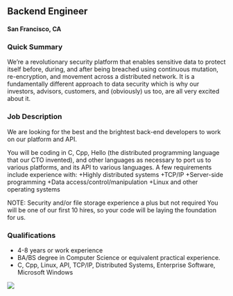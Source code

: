 ## Backend Engineer
#### San Francisco, CA

### Quick Summary 
We’re a revolutionary security platform that enables sensitive data to protect itself before, during, and after being breached using continuous mutation, re-encryption, and movement across a distributed network. It is a fundamentally different approach to data security which is why our investors, advisors, customers, and (obviously) us too, are all very excited about it. 

### Job Description
We are looking for the best and the brightest back-end developers to work on our platform and API. 

You will be coding in C, Cpp, Hello (the distributed programming language that our CTO invented), and other languages as necessary to port us to various platforms, and its API to various languages.
A few requirements include experience with:
+Highly distributed systems
+TCP/IP
+Server-side programming
+Data access/control/manipulation
+Linux and other operating systems

NOTE: Security and/or file storage experience a plus but not required
You will be one of our first 10 hires, so your code will be laying the foundation for us.

### Qualifications
+ 4-8 years or work experience
+ BA/BS degree in Computer Science or equivalent practical experience.
+ C, Cpp, Linux, API, TCP/IP, Distributed Systems, Enterprise Software, Microsoft Windows


[<img src='https://dabuttonfactory.com/button.png?t=Learn+More&f=Calibri-Bold&ts=24&tc=fff&hp=20&vp=8&c=5&bgt=unicolored&bgc=29aafe'>](https://letsrockit.co/jobs/q3j5chrvtw92zq-backend-engineer)
